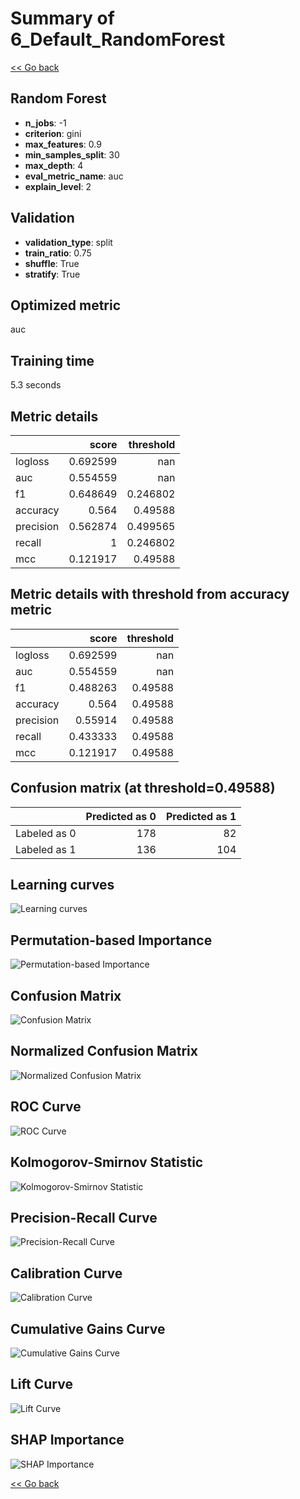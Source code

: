 # Summary of 6_Default_RandomForest

[<< Go back](../README.md)

## Random Forest

- **n_jobs**: -1
- **criterion**: gini
- **max_features**: 0.9
- **min_samples_split**: 30
- **max_depth**: 4
- **eval_metric_name**: auc
- **explain_level**: 2

## Validation

- **validation_type**: split
- **train_ratio**: 0.75
- **shuffle**: True
- **stratify**: True

## Optimized metric

auc

## Training time

5.3 seconds

## Metric details

|           |    score |   threshold |
|:----------|---------:|------------:|
| logloss   | 0.692599 |  nan        |
| auc       | 0.554559 |  nan        |
| f1        | 0.648649 |    0.246802 |
| accuracy  | 0.564    |    0.49588  |
| precision | 0.562874 |    0.499565 |
| recall    | 1        |    0.246802 |
| mcc       | 0.121917 |    0.49588  |

## Metric details with threshold from accuracy metric

|           |    score |   threshold |
|:----------|---------:|------------:|
| logloss   | 0.692599 |   nan       |
| auc       | 0.554559 |   nan       |
| f1        | 0.488263 |     0.49588 |
| accuracy  | 0.564    |     0.49588 |
| precision | 0.55914  |     0.49588 |
| recall    | 0.433333 |     0.49588 |
| mcc       | 0.121917 |     0.49588 |

## Confusion matrix (at threshold=0.49588)

|              |   Predicted as 0 |   Predicted as 1 |
|:-------------|-----------------:|-----------------:|
| Labeled as 0 |              178 |               82 |
| Labeled as 1 |              136 |              104 |

## Learning curves

![Learning curves](learning_curves.png)

## Permutation-based Importance

![Permutation-based Importance](permutation_importance.png)

## Confusion Matrix

![Confusion Matrix](confusion_matrix.png)

## Normalized Confusion Matrix

![Normalized Confusion Matrix](confusion_matrix_normalized.png)

## ROC Curve

![ROC Curve](roc_curve.png)

## Kolmogorov-Smirnov Statistic

![Kolmogorov-Smirnov Statistic](ks_statistic.png)

## Precision-Recall Curve

![Precision-Recall Curve](precision_recall_curve.png)

## Calibration Curve

![Calibration Curve](calibration_curve_curve.png)

## Cumulative Gains Curve

![Cumulative Gains Curve](cumulative_gains_curve.png)

## Lift Curve

![Lift Curve](lift_curve.png)

## SHAP Importance

![SHAP Importance](shap_importance.png)

[<< Go back](../README.md)

